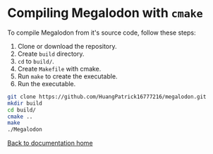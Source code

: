 # Compiling Megalodon with `cmake`

To compile Megalodon from it's source code, follow these steps:

1. Clone or download the repository.
2. Create `build` directory.
3. `cd` to `build/`.
4. Create `Makefile` with cmake.
5. Run `make` to create the executable.
6. Run the executable.

``` bash
git clone https://github.com/HuangPatrick16777216/megalodon.git
mkdir build
cd build/
cmake ..
make
./Megalodon
```

[Back to documentation home][home]

[home]: https://huangpatrick16777216.github.io/megalodon/

